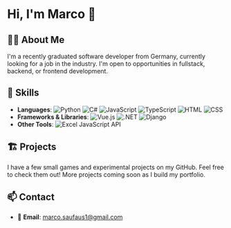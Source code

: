 # Hi, I'm Marco 👋

## 👨‍💻 About Me
I'm a recently graduated software developer from Germany, currently looking for a job in the industry. I'm open to opportunities in fullstack, backend, or frontend development.

## 🚀 Skills
- **Languages**: ![Python](https://img.shields.io/badge/Python-3776AB?style=flat&logo=python&logoColor=white) ![C#](https://img.shields.io/badge/C%23-239120?style=flat&logo=c-sharp&logoColor=white) ![JavaScript](https://img.shields.io/badge/JavaScript-F7DF1E?style=flat&logo=javascript&logoColor=black) ![TypeScript](https://img.shields.io/badge/TypeScript-3178C6?style=flat&logo=typescript&logoColor=white) ![HTML](https://img.shields.io/badge/HTML5-E34F26?style=flat&logo=html5&logoColor=white) ![CSS](https://img.shields.io/badge/CSS3-1572B6?style=flat&logo=css3&logoColor=white)
- **Frameworks & Libraries**: ![Vue.js](https://img.shields.io/badge/Vue.js-4FC08D?style=flat&logo=vue.js&logoColor=white) ![.NET](https://img.shields.io/badge/.NET-512BD4?style=flat&logo=dotnet&logoColor=white) ![Django](https://img.shields.io/badge/Django-092E20?style=flat&logo=django&logoColor=white)
- **Other Tools**: ![Excel JavaScript API](https://img.shields.io/badge/Excel%20JS%20API-217346?style=flat&logo=microsoft-excel&logoColor=white)

## 🏗 Projects
I have a few small games and experimental projects on my GitHub. Feel free to check them out! More projects coming soon as I build my portfolio.

## 📫 Contact
- 📧 **Email**: [marco.saufaus1@gmail.com](mailto:marco.saufaus1@gmail.com)

